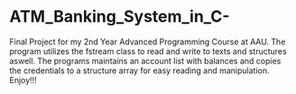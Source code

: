 # ATM_Banking_System_in_C-
Final Project for my 2nd Year Advanced Programming Course at AAU. The program utilizes the fstream class to read and write to texts and structures aswell. The programs maintains an account list with balances and copies the credentials to a structure array for easy reading and manipulation. Enjoy!!!
